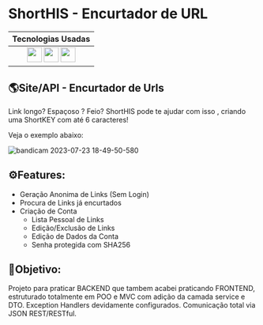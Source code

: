 <h1>ShortHIS - Encurtador de URL</h1>

| Tecnologias Usadas |
| :--: |
| <img height="30" src="https://img.shields.io/badge/java-%23ED8B00.svg?style=for-the-badge&logo=openjdk&logoColor=white">  <img height="30" src="https://img.shields.io/badge/Spring_Boot-F2F4F9?style=for-the-badge&logo=spring-boot"> <img height="30" src="https://img.shields.io/badge/JavaScript-323330?style=for-the-badge&logo=javascript&logoColor=F7DF1E"> 

<h2>🌎Site/API - Encurtador de Urls</h2>

<p>Link longo? Espaçoso ? Feio? ShortHIS pode te ajudar com isso , criando uma ShortKEY com até 6 caracteres!</p>

<p>Veja o exemplo abaixo:</p>

![bandicam 2023-07-23 18-49-50-580](https://github.com/thiago-james55/shorthis/assets/87917583/f8c2f099-0c8f-4dc7-8c00-a6812bd0eb76)

<h2>⚙️Features:</h2>
<ul>
  <li>Geração Anonima de Links (Sem Login)</li>
  <li>Procura de Links já encurtados</li>
  <li>
    Criação de Conta
    <ul>
      <li>Lista Pessoal de Links</li>
      <li>Edição/Exclusão de Links</li>
      <li>Edição de Dados da Conta</li>
      <li>Senha protegida com SHA256</li>
    </ul>
  </li>
</ul>

<h2>📖Objetivo:</h2>
<p>Projeto para praticar BACKEND que tambem acabei praticando FRONTEND, estruturado totalmente em POO e MVC com adição da camada service e DTO. Exception Handlers devidamente configurados. Comunicação total via JSON REST/RESTful.</p>
